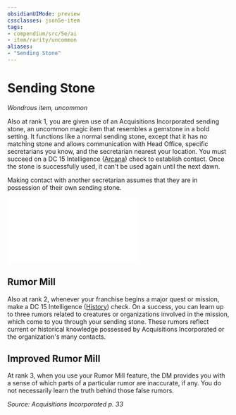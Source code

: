 ```yaml
---
obsidianUIMode: preview
cssclasses: json5e-item
tags:
- compendium/src/5e/ai
- item/rarity/uncommon
aliases: 
- "Sending Stone"
---
```

# Sending Stone
*Wondrous item, uncommon*  


Also at rank 1, you are given use of an Acquisitions Incorporated sending stone, an uncommon magic item that resembles a gemstone in a bold setting. It functions like a normal sending stone, except that it has no matching stone and allows communication with Head Office, specific secretarians you know, and the secretarian nearest your location. You must succeed on a DC 15 Intelligence ([Arcana](Mechanics/Rules/skills.md#Arcana)) check to establish contact. Once the stone is successfully used, it can't be used again until the next dawn.

Making contact with another secretarian assumes that they are in possession of their own sending stone.

![Quirks of Your Sending Stone](Mechanics/tables/quirks-of-your-sending-stone-ai.md)

## Rumor Mill

Also at rank 2, whenever your franchise begins a major quest or mission, make a DC 15 Intelligence ([History](Mechanics/Rules/skills.md#History)) check. On a success, you can learn up to three rumors related to creatures or organizations involved in the mission, which come to you through your sending stone. These rumors reflect current or historical knowledge possessed by Acquisitions Incorporated or the organization's many contacts.

## Improved Rumor Mill

At rank 3, when you use your Rumor Mill feature, the DM provides you with a sense of which parts of a particular rumor are inaccurate, if any. You do not necessarily learn the truth behind those false rumors.

*Source: Acquisitions Incorporated p. 33*
